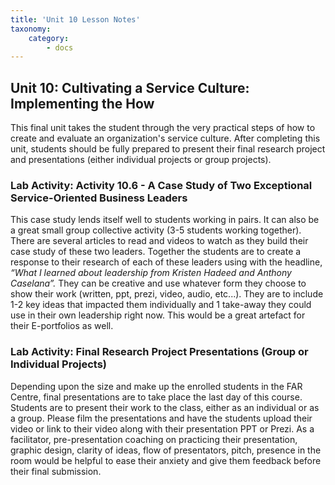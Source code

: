 ```yaml
---
title: 'Unit 10 Lesson Notes'
taxonomy:
    category:
        - docs
---
```

## Unit 10: Cultivating a Service Culture: Implementing the How

This final unit takes the student through the very practical steps of how to create and evaluate an organization's service culture. After completing this unit, students should be fully prepared to present their final research project and presentations (either individual projects or group projects).

### Lab Activity: Activity 10.6 - A Case Study of Two Exceptional Service-Oriented Business Leaders

This case study lends itself well to students working in pairs. It can also be a great small group collective activity (3-5 students working together). There are several articles to read and videos to watch as they build their case study of these two leaders. Together the students are to create a response to their research of each of these leaders using with the headline, *“What I learned about leadership from Kristen Hadeed and Anthony Caselana”.* They can be creative and use whatever form they choose to show their work (written, ppt, prezi, video, audio, etc...). They are to include 1-2 key ideas that impacted them individually and 1 take-away they could use in their own leadership right now. This would be a great artefact for their E-portfolios as well.

### Lab Activity: Final Research Project Presentations (Group or Individual Projects)

Depending upon the size and make up the enrolled students in the FAR Centre, final presentations are to take place the last day of this course. Students are to present their work to the class, either as an individual or as a group. Please film the presentations and have the students upload their video or link to their video along with their presentation PPT or Prezi. As a facilitator, pre-presentation coaching on practicing their presentation, graphic design, clarity of ideas, flow of presentators, pitch, presence in the room would be helpful to ease their anxiety and give them feedback before their final submission. 
